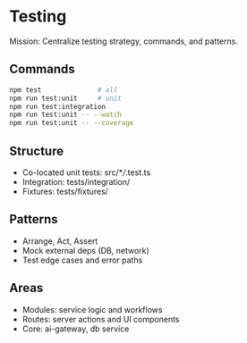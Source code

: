 # Testing

Mission: Centralize testing strategy, commands, and patterns.

## Commands

```bash
npm test              # all
npm run test:unit     # unit
npm run test:integration
npm run test:unit -- --watch
npm run test:unit -- --coverage
```

## Structure

- Co-located unit tests: src/\*_/_.test.ts
- Integration: tests/integration/
- Fixtures: tests/fixtures/

## Patterns

- Arrange, Act, Assert
- Mock external deps (DB, network)
- Test edge cases and error paths

## Areas

- Modules: service logic and workflows
- Routes: server actions and UI components
- Core: ai-gateway, db service
